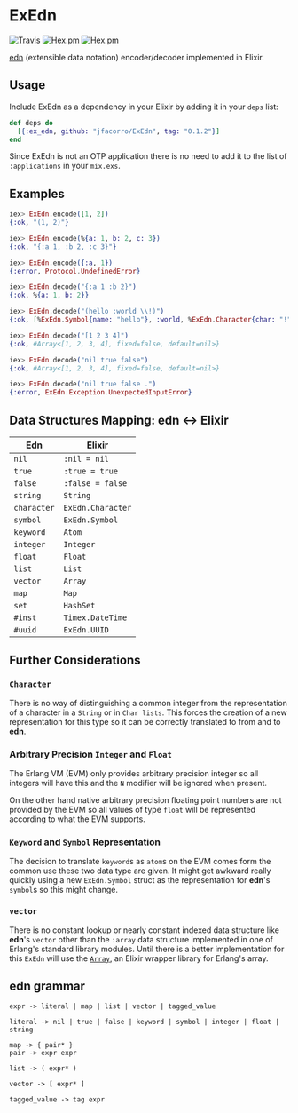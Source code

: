 ExEdn
=====

[![Travis](https://img.shields.io/travis/jfacorro/ExEdn.svg?style=flat-square)](https://travis-ci.org/jfacorro/ExEdn)
[![Hex.pm](https://img.shields.io/hexpm/v/ex_edn.svg?style=flat-square)](https://hex.pm/packages/ex_edn)
[![Hex.pm](https://img.shields.io/hexpm/dt/ex_edn.svg?style=flat-square)](https://hex.pm/packages/ex_edn)

[edn](https://github.com/edn-format/edn) (extensible data notation) encoder/decoder implemented in Elixir.

## Usage

Include ExEdn as a dependency in your Elixir by adding it in your `deps` list:

```elixir
def deps do
  [{:ex_edn, github: "jfacorro/ExEdn", tag: "0.1.2"}]
end
```

Since ExEdn is not an OTP application there is no need to add it to the list of `:applications` in your `mix.exs`.

## Examples

```elixir
iex> ExEdn.encode([1, 2])
{:ok, "(1, 2)"}

iex> ExEdn.encode(%{a: 1, b: 2, c: 3})
{:ok, "{:a 1, :b 2, :c 3}"}

iex> ExEdn.encode({:a, 1})
{:error, Protocol.UndefinedError}

iex> ExEdn.decode("{:a 1 :b 2}")
{:ok, %{a: 1, b: 2}}

iex> ExEdn.decode("(hello :world \\!)")
{:ok, [%ExEdn.Symbol{name: "hello"}, :world, %ExEdn.Character{char: "!"}]

iex> ExEdn.decode("[1 2 3 4]")
{:ok, #Array<[1, 2, 3, 4], fixed=false, default=nil>}

iex> ExEdn.decode("nil true false")
{:ok, #Array<[1, 2, 3, 4], fixed=false, default=nil>}

iex> ExEdn.decode("nil true false .")
{:error, ExEdn.Exception.UnexpectedInputError}
```

## Data Structures Mapping: **edn** <-> **Elixir**

|  Edn | Elixir   |
|---|---|
| `nil`      | `:nil = nil` |
| `true`   | `:true = true` |
| `false`  | `:false = false` |
| `string` | `String` |
| `character` | `ExEdn.Character` |
| `symbol`  | `ExEdn.Symbol` |
| `keyword`  | `Atom` |
| `integer`  | `Integer` |
| `float`  | `Float` |
| `list`  | `List`  |
| `vector`  | `Array`  |
| `map`  | `Map` |
| `set`  | `HashSet` |
| `#inst`  | `Timex.DateTime` |
| `#uuid`  | `ExEdn.UUID` |

## Further Considerations

### `Character`

There is no way of distinguishing a common integer from the representation of a character in a `String` or in `Char lists`. This forces the creation of a new representation for this type so it can be correctly translated to from and to **edn**.

### Arbitrary Precision `Integer` and `Float`

The Erlang VM (EVM) only provides arbitrary precision integer so all integers will have this and the `N` modifier will be ignored when present.

On the other hand native arbitrary precision floating point numbers are not provided by the EVM so all values of type `float` will be represented according to what the EVM supports.

### `Keyword` and `Symbol` Representation

The decision to translate `keyword`s as `atom`s on the EVM comes form the common use these two data type are given. It might get awkward really quickly using a new `ExEdn.Symbol` struct as the representation for **edn**'s `symbol`s so this might change.

### `vector`

There is no constant lookup or nearly constant indexed data structure like **edn**'s `vector` other than the `:array` data structure implemented in one of Erlang's standard library modules. Until there is a better implementation for this `ExEdn` will use the [`Array`](https://github.com/takscape/elixir-array), an Elixir wrapper library for Erlang's array.

## **edn** grammar

```
expr -> literal | map | list | vector | tagged_value

literal -> nil | true | false | keyword | symbol | integer | float | string

map -> { pair* }
pair -> expr expr

list -> ( expr* )

vector -> [ expr* ]

tagged_value -> tag expr
```